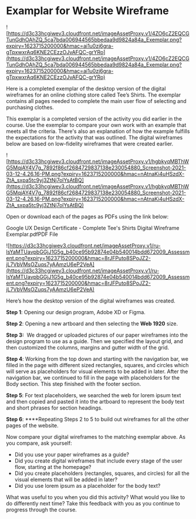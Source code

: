 # Examplar for Website Wireframe

![https://d3c33hcgiwev3.cloudfront.net/imageAssetProxy.v1/4ZO6cZ2EQCGTunGdhOAhZQ_5ca7bda006944565bbedaa9d9824a84a_Exemplar.png?expiry=1623715200000&hmac=ai1u0zj6gra-gTpxwxrAq6KNE2CEzzOJvAFQC-grYRo](https://d3c33hcgiwev3.cloudfront.net/imageAssetProxy.v1/4ZO6cZ2EQCGTunGdhOAhZQ_5ca7bda006944565bbedaa9d9824a84a_Exemplar.png?expiry=1623715200000&hmac=ai1u0zj6gra-gTpxwxrAq6KNE2CEzzOJvAFQC-grYRo)

Here is a completed exemplar of the desktop version of the digital wireframes for an online clothing store called Tee’s Shirts. The exemplar contains all pages needed to complete the main user flow of selecting and purchasing clothes.

This exemplar is a completed version of the activity you did earlier in the course. Use the exemplar to compare your own work with an example that meets all the criteria. There's also an explanation of how the example fulfills the expectations for the activity that was outlined. The digital wireframes below are based on low-fidelity wireframes that were created earlier.

![https://d3c33hcgiwev3.cloudfront.net/imageAssetProxy.v1/hgbkyqMBThWG5MqjAY4V7g_7892f86cf2684729837138e230054880_Screenshot-2021-03-12-4.26.16-PM.png?expiry=1623715200000&hmac=nAtnaKi4uHSzdX-ZtA_sxpa5tc9yj3ZtNj7olYsAtBQ](https://d3c33hcgiwev3.cloudfront.net/imageAssetProxy.v1/hgbkyqMBThWG5MqjAY4V7g_7892f86cf2684729837138e230054880_Screenshot-2021-03-12-4.26.16-PM.png?expiry=1623715200000&hmac=nAtnaKi4uHSzdX-ZtA_sxpa5tc9yj3ZtNj7olYsAtBQ)

Open or download each of the pages as PDFs using the link below:

Google UX Design Certificate - Complete Tee's Shirts Digital Wireframe Exemplar.pdfPDF File

![https://d3c33hcgiwev3.cloudfront.net/imageAssetProxy.v1/ru-lsYaMTUavpbGGjJ1G5g_b40ce95b92874e04b540014bdd672009_Assessment.png?expiry=1623715200000&hmac=8rJFPuto8SPoJZ2-jL7VbVMsOZuqs7yAAmzU6eP2VeA](https://d3c33hcgiwev3.cloudfront.net/imageAssetProxy.v1/ru-lsYaMTUavpbGGjJ1G5g_b40ce95b92874e04b540014bdd672009_Assessment.png?expiry=1623715200000&hmac=8rJFPuto8SPoJZ2-jL7VbVMsOZuqs7yAAmzU6eP2VeA)

Here’s how the desktop version of the digital wireframes was created.

**Step 1**: Opening our design program, Adobe XD or Figma.

**Step 2**: Opening a new artboard and then selecting the **Web 1920** size.

**Step 3:**  We dragged or uploaded pictures of our paper wireframes into the design program to use as a guide. Then we specified the layout grid, and then customized the columns, margins and gutter width of the grid.

**Step 4**: Working from the top down and starting with the navigation bar, we filled in the page with different sized rectangles, squares, and circles which will serve as placeholders for visual elements to be added in later. After the navigation bar, we continued to fill in the page with placeholders for the Body section. This step finished with the footer section.

**Step 5**: For text placeholders, we searched the web for lorem ipsum text and then copied and pasted it into the artboard to represent the body text and short phrases for section headings.

**Step 6**: ****Repeating Steps 2 to 5 to build out wireframes for all the other pages of the website.

Now compare your digital wireframes to the matching exemplar above. As you compare, ask yourself:

- Did you use your paper wireframes as a guide?
- Did you create digital wireframes that include every stage of the user flow, starting at the homepage?
- Did you create placeholders (rectangles, squares, and circles) for all the visual elements that will be added in later?
- Did you use lorem ipsum as a placeholder for the body text?

What was useful to you when you did this activity? What would you like to do differently next time? Take this feedback with you as you continue to progress through the course.